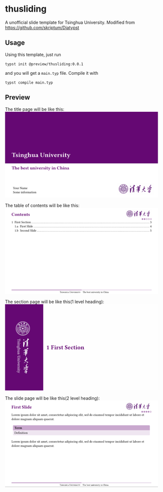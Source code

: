 # thusliding
A unofficial slide template for Tsinghua University. Modified from https://github.com/skriptum/Diatypst

## Usage
Using this template, just run
```
typst init @preview/thusliding:0.0.1
```
and you will get a `main.typ` file. Compile it with
```
typst compile main.typ
```

## Preview
The title page will be like this:
![preview](./assets/thumbnail.png)

The table of contents will be like this: 
![](./assets/coontent.png)

The section page will be like this(1 level heading):
![](./assets/section.png)

The slide page will be like this(2 level heading):
![](./assets/slide.png)